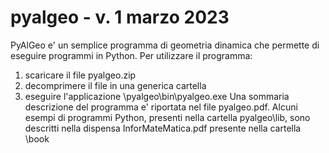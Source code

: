 # pyalgeo - v. 1 marzo 2023
PyAlGeo e' un semplice programma di geometria dinamica 
che permette di eseguire programmi in Python.
Per utilizzare il programma:
1) scaricare il file pyalgeo.zip
2) decomprimere il file in una generica cartella
3) eseguire l'applicazione \pyalgeo\bin\pyalgeo.exe
Una sommaria descrizione del programma e' riportata nel file pyalgeo.pdf.
Alcuni esempi di programmi Python, presenti nella cartella pyalgeo\lib,
sono descritti nella dispensa InforMateMatica.pdf presente nella cartella \book
